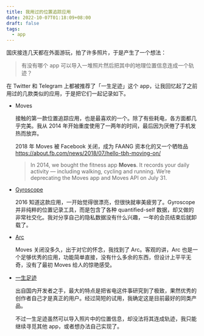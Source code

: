 ```yaml
---
title: 我用过的位置追踪应用
date: 2022-10-07T01:18:09+08:00
draft: false
tags:
  - app
---
```


国庆接连几天都在外面游玩，拍了许多照片，于是产生了一个想法：

> 有没有哪个 app 可以导入一堆照片然后把其中的地理位置信息连成一个轨迹？

在 Twitter 和 Telegram 上都被推荐了「一生足迹」这个 app，让我回忆起了之前用过的几款类似的应用，于是把它们一起记录如下。

- Moves

    接触的第一款位置追踪应用，也是最喜欢的一个。除了有些耗电，各方面都几乎完美。我从 2014 年开始重度使用了一两年的时间，最后因为厌倦了手机发热而放弃。

    2018 年 Moves 被 Facebook 关闭，成为 FAANG 资本化的又一个牺牲品 https://about.fb.com/news/2018/07/hello-tbh-moving-on/
    > In 2014, we bought the fitness app **Moves**. It records your daily activity — including walking, cycling and running. We’re deprecating the Moves app and Moves API on July 31.
- [Gyroscope](https://gyrosco.pe/)

    2016 知道这款应用，一开始觉得很漂亮，但很快就审美疲劳了。Gyroscope 并非纯粹的位置记录工具，而是包含了各种 quantified-self 数据，却又做的非常社交化。我对分享自己的隐私数据没有什么兴趣，一年的会员结束后就卸载了。
- [Arc](https://apps.apple.com/us/app/arc-app-location-activity-tracker/id1063151918?ls=1)

    Moves 关闭没多久，出于对它的怀念，我找到了 Arc。客观的讲，Arc 也是一个足够优秀的应用，功能简单直接，没有什么多余的东西，但设计上平平无奇，没有了最初 Moves 给人的惊艳感受。
- [一生足迹](https://apps.apple.com/cn/app/%E4%B8%80%E7%94%9F%E8%B6%B3%E8%BF%B9-%E8%AE%B0%E5%BD%95%E4%BA%BA%E7%94%9F%E8%BD%A8%E8%BF%B9/id1225520399)

    出自国内开发者之手，最大的特点是把省电这件事研究到了极致，果然优秀的创作者自己才是真正的用户。经过简短的试用，我确定这是目前最好的同类产品。

    不过一生足迹虽然可以导入照片中的位置信息，却没法将其连成轨迹，我只能继续寻觅其他 app，或者想办法自己实现了。